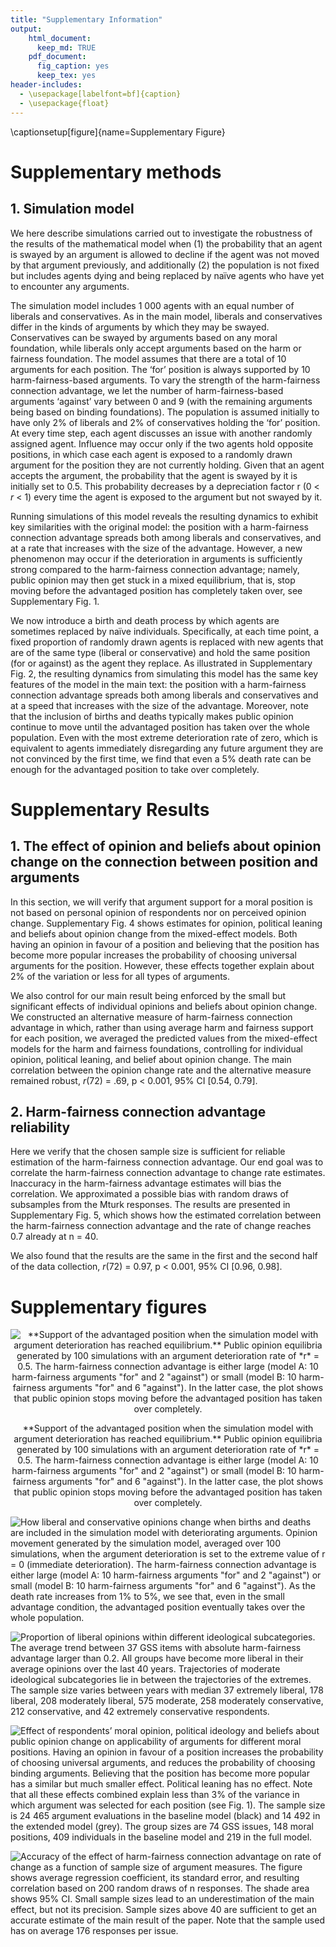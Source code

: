 ```yaml
---
title: "Supplementary Information"
output:
    html_document:
      keep_md: TRUE
    pdf_document:
      fig_caption: yes
      keep_tex: yes
header-includes:
  - \usepackage[labelfont=bf]{caption}
  - \usepackage{float}
---
```


\captionsetup[figure]{name=Supplementary Figure}



# Supplementary methods

## 1. Simulation model

We here describe simulations carried out to investigate the robustness of the results of the mathematical model when (1) the probability that an agent is swayed by an argument is allowed to decline if the agent was not moved by that argument previously, and additionally (2) the population is not fixed but includes agents dying and being replaced by naïve agents who have yet to encounter any arguments. 

The simulation model includes 1 000 agents with an equal number of liberals and conservatives. As in the main model, liberals and conservatives differ in the kinds of arguments by which they may be swayed. Conservatives can be swayed by arguments based on any moral foundation, while liberals only accept arguments based on the harm or fairness foundation. The model assumes that there are a total of 10 arguments for each position. The ‘for’ position is always supported by 10 harm-fairness-based arguments. To vary the strength of the harm-fairness connection advantage, we let the number of harm-fairness-based arguments ‘against’ vary between 0 and 9 (with the remaining arguments being based on binding foundations). The population is assumed initially to have only 2% of liberals and 2% of conservatives holding the ‘for’ position. At every time step, each agent discusses an issue with another randomly assigned agent. Influence may occur only if the two agents hold opposite positions, in which case each agent is exposed to a randomly drawn argument for the position they are not currently holding. Given that an agent accepts the argument, the probability that the agent is swayed by it is initially set to 0.5. This probability decreases by a depreciation factor r (0 < *r* < 1) every time the agent is exposed to the argument but not swayed by it.

Running simulations of this model reveals the resulting dynamics to exhibit key similarities with the original model: the position with a harm-fairness connection advantage spreads both among liberals and conservatives, and at a rate that increases with the size of the advantage. However, a new phenomenon may occur if the deterioration in arguments is sufficiently strong compared to the harm-fairness connection advantage; namely, public opinion may then get stuck in a mixed equilibrium, that is, stop moving before the advantaged position has completely taken over, see Supplementary Fig. 1.

We now introduce a birth and death process by which agents are sometimes replaced by naïve individuals. Specifically, at each time point, a fixed proportion of randomly drawn agents is replaced with new agents that are of the same type (liberal or conservative) and hold the same position (for or against) as the agent they replace. As illustrated in Supplementary Fig. 2, the resulting dynamics from simulating this model has the same key features of the model in the main text: the position with a harm-fairness connection advantage spreads both among liberals and conservatives and at a speed that increases with the size of the advantage. Moreover, note that the inclusion of births and deaths typically makes public opinion continue to move until the advantaged position has taken over the whole population. Even with the most extreme deterioration rate of zero, which is equivalent to agents immediately disregarding any future argument they are not convinced by the first time, we find that even a 5% death rate can be enough for the advantaged position to take over completely.

# Supplementary Results 

## 1. The effect of opinion and beliefs about opinion change on the connection between position and arguments

In this section, we will verify that argument support for a moral position is not based on personal opinion of respondents nor on perceived opinion change. Supplementary Fig. 4 shows estimates for opinion, political leaning and beliefs about opinion change from the mixed-effect models. Both having an opinion in favour of a position and believing that the position has become more popular increases the probability of choosing universal arguments for the position. However, these effects together explain about 2% of the variation or less for all types of arguments.

We also control for our main result being enforced by the small but significant effects of individual opinions and beliefs about opinion change. We constructed an alternative measure of harm-fairness connection advantage in which, rather than using average harm and fairness support for each position, we averaged the predicted values from the mixed-effect models for the harm and fairness foundations, controlling for individual opinion, political leaning, and belief about opinion change. The main correlation between the opinion change rate and the alternative measure remained robust, *r*(72) = .69, p < 0.001, 95% CI [0.54, 0.79].

## 2. Harm-fairness connection advantage reliability

Here we verify that the chosen sample size is sufficient for reliable estimation of the harm-fairness connection advantage. Our end goal was to correlate the harm-fairness connection advantage to change rate estimates. Inaccuracy in the harm-fairness advantage estimates will bias the correlation. We approximated a possible bias with random draws of subsamples from the Mturk responses. The results are presented in Supplementary Fig. 5, which shows how the estimated correlation between the harm-fairness connection advantage and the rate of change reaches 0.7 already at n = 40.

We also found that the results are the same in the first and the second half of the data collection, *r*(72) = 0.97, p < 0.001, 95% CI [0.96, 0.98].


# Supplementary figures

<div class="figure" style="text-align: center">
<img src="supplement_files/figure-html/sfig1-1.png" alt="**Support of the advantaged position when the simulation model with argument deterioration has reached equilibrium.** Public opinion equilibria generated by 100 simulations with an argument deterioration rate of *r* = 0.5. The harm-fairness connection advantage is either large (model A: 10 harm-fairness arguments &quot;for&quot; and 2 &quot;against&quot;) or small (model B: 10 harm-fairness arguments &quot;for&quot; and 6 &quot;against&quot;). In the latter case, the plot shows that public opinion stops moving before the advantaged position has taken over completely."  />
<p class="caption">**Support of the advantaged position when the simulation model with argument deterioration has reached equilibrium.** Public opinion equilibria generated by 100 simulations with an argument deterioration rate of *r* = 0.5. The harm-fairness connection advantage is either large (model A: 10 harm-fairness arguments "for" and 2 "against") or small (model B: 10 harm-fairness arguments "for" and 6 "against"). In the latter case, the plot shows that public opinion stops moving before the advantaged position has taken over completely.</p>
</div>

![**How liberal and conservative opinions change when births and deaths are included in the simulation model with deteriorating arguments.** Opinion movement generated by the simulation model, averaged over 100 simulations, when the argument deterioration is set to the extreme value of *r* = 0 (immediate deterioration). The harm-fairness connection advantage is either large (model A: 10 harm-fairness arguments "for" and 2 "against") or small (model B: 10 harm-fairness arguments "for" and 6 "against"). As the death rate increases from 1% to 5%, we see that, even in the small advantage condition, the advantaged position eventually takes over the whole population.](supplement_files/figure-html/sfig2-1.png)

![**Proportion of liberal opinions within different ideological subcategories.** The average trend between 37 GSS items with absolute harm-fairness advantage larger than 0.2. All groups have become more liberal in their average opinions over the last 40 years. Trajectories of moderate ideological subcategories lie in between the trajectories of the extremes. The sample size varies between years with median 37 extremely liberal, 178 liberal, 208 moderately liberal, 575 moderate, 258 moderately conservative, 212 conservative, and 42 extremely conservative respondents.](supplement_files/figure-html/sfig3-1.png)


![**Effect of respondents’ moral opinion, political ideology and beliefs about public opinion change on applicability of arguments for different moral positions.** Having an opinion in favour of a position increases the probability of choosing universal arguments, and reduces the probability of choosing binding arguments. Believing that the position has become more popular has a similar but much smaller effect. Political leaning has no effect. Note that all these effects combined explain less than 3% of the variance in which argument was selected for each position (see Fig. 1). The sample size is 24 465 argument evaluations in the baseline model (black) and 14 492 in the extended model (grey). The group sizes are 74 GSS issues, 148 moral positions, 409 individuals in the baseline model and 219 in the full  model.](supplement_files/figure-html/sfig4-1.png)



![**Accuracy of the effect of harm-fairness connection advantage on rate of change as a function of sample size of argument measures.** The figure shows average regression coefficient, its standard error, and resulting correlation based on 200 random draws of n responses. The shade area shows 95% CI. Small sample sizes lead to an underestimation of the main effect, but not its precision. Sample sizes above 40 are sufficient to get an accurate estimate of the main result of the paper. Note that the sample used has on average 176 responses per issue.](supplement_files/figure-html/sfig5-1.png)

